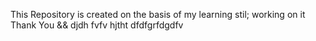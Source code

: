 This Repository is created on the basis of my learning
stil; working on  it
Thank You
&& djdh
fvfv
hjtht
dfdfgrfdgdfv
